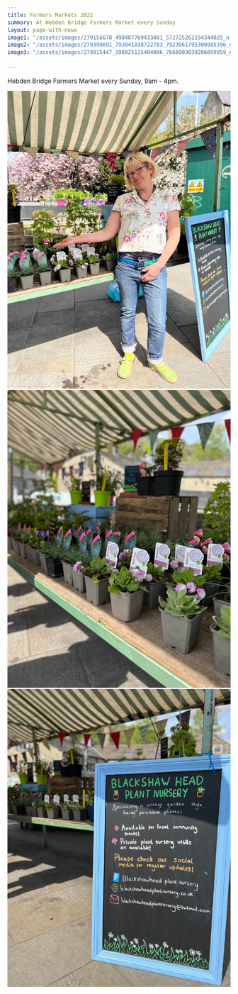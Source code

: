 ```yaml
---
title: Farmers Markets 2022
summary: At Hebden Bridge Farmers Market every Sunday
layout: page-with-news
image1: "/assets/images/279156678_490487769433401_572725262194344025_n.jpg"
image2: "/assets/images/279390691_793041838722783_7923961795300085396_n.jpg"
image3: "/assets/images/278915447_398825115404006_7668903030206899959_n.jpg"

---
```

Hebden Bridge Farmers Market every Sunday, 9am - 4pm.

![](/assets/images/278656104_1616917891997867_8711211080115699873_n.jpg)  
![](/assets/images/279272687_2752552188374660_8233000458329508282_n.jpg)  
![](/assets/images/279028646_1622200461481787_3438046890426889146_n.jpg)